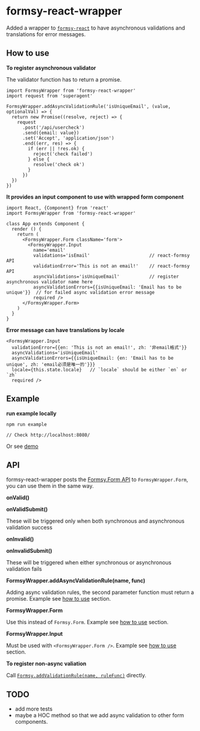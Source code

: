 # formsy-react-wrapper

Added a wrapper to [`formsy-react`](https://github.com/christianalfoni/formsy-react) to have asynchronous validations and translations for error messages.

## How to use

**To register asynchronous validator**

The validator function has to return a promise.

```
import FormsyWrapper from 'formsy-react-wrapper'
import request from 'superagent'

FormsyWrapper.addAsyncValidationRule('isUniqueEmail', (value, optionalVal) => {
  return new Promise((resolve, reject) => {
    request
      .post('/api/usercheck')
      .send({email: value})
      .set('Accept', 'application/json')
      .end((err, res) => {
        if (err || !res.ok) {
          reject('check failed')
        } else {
          resolve('check ok')
        }
      })
  })
})
```

**It provides an input component to use with wrapped form component**

```
import React, {Component} from 'react'
import FormsyWrapper from 'formsy-react-wrapper'

class App extends Component {
  render () {
    return (
      <FormsyWrapper.Form className='form'>
        <FormsyWrapper.Input
          name='email'
          validations='isEmail'                      // react-formsy API
          validationError='This is not an email!'    // react-formsy API
          asyncValidations='isUniqueEmail'           // register asynchronous validator name here
          asyncValidationErrors={{isUniqueEmail: 'Email has to be unique'}}  // for failed async validation error message
          required />
      </FormsyWrapper.Form>
    )
  }
}
```

**Error message can have translations by locale**

```
<FormsyWrapper.Input
  validationError={{en: 'This is not an email!', zh: '非email格式'}}
  asyncValidations='isUniqueEmail'
  asyncValidationErrors={{isUniqueEmail: {en: 'Email has to be unique', zh: 'email必须是唯一的'}}}
  locale={this.state.locale}   // `locale` should be either `en` or `zh`
  required />
```

## Example

**run example locally**
```
npm run example

// Check http://localhost:8080/
```

Or see [demo](https://woodpig07.github.io/formsy-react-wrapper/)

## API

formsy-react-wrapper posts the [Formsy.Form API](https://github.com/christianalfoni/formsy-react/blob/master/API.md) to `FormsyWrapper.Form`, you can use them in the same way.

**onValid()**

**onValidSubmit()**

These will be triggered only when both synchronous and asynchronous validation success


**onInvalid()**

**onInvalidSubmit()**

These will be triggered when either synchronous or asynchronous validation fails


**FormsyWrapper.addAsyncValidationRule(name, func)**

Adding async validation rules, the second parameter function must return a promise.
Example see [how to use](#how-to-use) section.

**FormsyWrapper.Form**

Use this instead of `Formsy.Form`. Example see [how to use](#how-to-use) section.

**FormsyWrapper.Input**

Must be used with `<FormsyWrapper.Form />`. Example see [how to use](#how-to-use) section.

**To register non-async valiation**

Call [`Formsy.addValidationRule(name, ruleFunc)`](https://github.com/christianalfoni/formsy-react/blob/master/API.md#formsyaddvalidationrulename-rulefunc) directly.

## TODO
- add more tests
- maybe a HOC method so that we add async validation to other form components.
